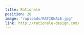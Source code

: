```yaml
---
title: Rationale
position: 28
image: "/uploads/RATIONALE.jpg"
link: http://rationale-design.com/
---
```


